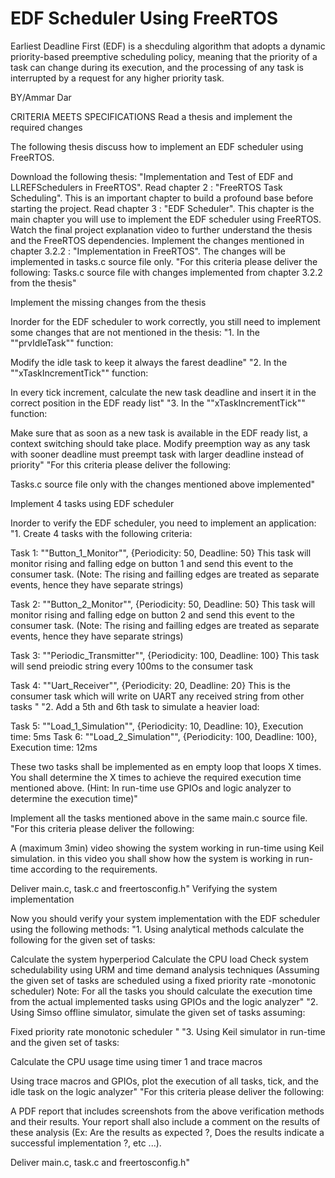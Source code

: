 # EDF Scheduler Using FreeRTOS
Earliest Deadline First (EDF) is a shecduling algorithm that adopts a dynamic priority-based preemptive scheduling policy, 
meaning that the priority of a task can change during its execution, and the processing of any task is interrupted 
by a request for any higher priority task.


BY/Ammar Dar


 
CRITERIA
MEETS SPECIFICATIONS
Read a thesis and implement the required changes

The following thesis discuss how to implement an EDF scheduler using FreeRTOS.

Download the following thesis: "Implementation and Test of EDF and LLREFSchedulers in FreeRTOS".
Read chapter 2 : "FreeRTOS Task Scheduling". This is an important chapter to build a profound base before starting the project.
Read chapter 3 : "EDF Scheduler". This chapter is the main chapter you will use to implement the EDF scheduler using FreeRTOS.
Watch the final project explanation video to further understand the thesis and the FreeRTOS dependencies.
Implement the changes mentioned in chapter 3.2.2 : "Implementation in FreeRTOS". The changes will be implemented in tasks.c source file only.
"For this criteria please deliver the following:
Tasks.c source file with changes implemented from chapter 3.2.2 from the thesis"

Implement the missing changes from the thesis

Inorder for the EDF scheduler to work correctly, you still need to implement some changes that are not mentioned in the thesis:
"1. In the ""prvIdleTask"" function:

Modify the idle task to keep it always the farest deadline"
"2. In the ""xTaskIncrementTick"" function:

In every tick increment, calculate the new task deadline and insert it in the correct position in the EDF ready list"
"3. In the ""xTaskIncrementTick"" function:

Make sure that as soon as a new task is available in the EDF ready list, a context switching should take place. Modify preemption way as any task with sooner deadline must preempt task with larger deadline instead of priority"
"For this criteria please deliver the following:

Tasks.c source file only with the changes mentioned above implemented"

Implement 4 tasks using EDF scheduler

Inorder to verify the EDF scheduler, you need to implement an application:
"1. Create 4 tasks with the following criteria:

Task 1: ""Button_1_Monitor"", {Periodicity: 50, Deadline: 50}
This task will monitor rising and falling edge on button 1 and send this event to the consumer task. (Note: The rising and failling edges are treated as separate events, hence they have separate strings)

Task 2: ""Button_2_Monitor"", {Periodicity: 50, Deadline: 50}
This task will monitor rising and falling edge on button 2 and send this event to the consumer task. (Note: The rising and failling edges are treated as separate events, hence they have separate strings)

Task 3: ""Periodic_Transmitter"", {Periodicity: 100, Deadline: 100}
This task will send preiodic string every 100ms to the consumer task

Task 4: ""Uart_Receiver"", {Periodicity: 20, Deadline: 20}
This is the consumer task which will write on UART any received string from other tasks
"
"2. Add a 5th and 6th task to simulate a heavier load:

Task 5: ""Load_1_Simulation"", {Periodicity: 10, Deadline: 10}, Execution time: 5ms
Task 6: ""Load_2_Simulation"", {Periodicity: 100, Deadline: 100}, Execution time: 12ms

These two tasks shall be implemented as en empty loop that loops X times. You shall determine the X times to achieve the required execution time mentioned above. (Hint: In run-time use GPIOs and logic analyzer to determine the execution time)"

Implement all the tasks mentioned above in the same main.c source file.
"For this criteria please deliver the following:

A (maximum 3min) video showing the system working in run-time using Keil simulation. in this video you shall show how the system is working in run-time according to the requirements.

Deliver main.c, task.c and freertosconfig.h"
Verifying the system implementation

Now you should verify your system implementation with the EDF scheduler using the following methods:
"1. Using analytical methods calculate the following for the given set of tasks:

Calculate the system hyperperiod
Calculate the CPU load
Check system schedulability using URM and time demand analysis techniques (Assuming the given set of tasks are scheduled using a fixed priority rate -monotonic scheduler)
Note: For all the tasks you should calculate the execution time from the actual implemented tasks using GPIOs and the logic analyzer"
"2. Using Simso offline simulator, simulate the given set of tasks assuming:

Fixed priority rate monotonic scheduler "
"3. Using Keil simulator in run-time and the given set of tasks:

Calculate the CPU usage time using timer 1 and trace macros

Using trace macros and GPIOs, plot the execution of all tasks, tick, and the idle task on the logic analyzer"
"For this criteria please deliver the following:

A PDF report that includes screenshots from the above verification methods and their results. Your report shall also include a comment on the results of these analysis (Ex: Are the results as expected ?, Does the results indicate a successful implementation ?, etc ...).

Deliver main.c, task.c and freertosconfig.h"